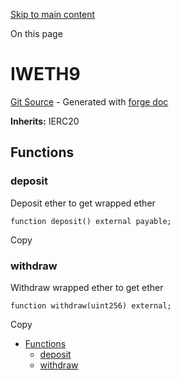 [Skip to main content](https://docs.uniswap.org/contracts/v4/reference/periphery/interfaces/IWETH9#)

On this page

# IWETH9

[Git Source](https://github.com/uniswap/v4-periphery/blob/3f295d8435e4f776ea2daeb96ce1bc6d63f33fc7/src/interfaces/external/IWETH9.sol) \- Generated with [forge doc](https://book.getfoundry.sh/reference/forge/forge-doc)

**Inherits:**
IERC20

## Functions [​](https://docs.uniswap.org/contracts/v4/reference/periphery/interfaces/IWETH9\#functions "Direct link to heading")

### deposit [​](https://docs.uniswap.org/contracts/v4/reference/periphery/interfaces/IWETH9\#deposit "Direct link to heading")

Deposit ether to get wrapped ether

```codeBlockLines_mRuA
function deposit() external payable;

```

Copy

### withdraw [​](https://docs.uniswap.org/contracts/v4/reference/periphery/interfaces/IWETH9\#withdraw "Direct link to heading")

Withdraw wrapped ether to get ether

```codeBlockLines_mRuA
function withdraw(uint256) external;

```

Copy

- [Functions](https://docs.uniswap.org/contracts/v4/reference/periphery/interfaces/IWETH9#functions)
  - [deposit](https://docs.uniswap.org/contracts/v4/reference/periphery/interfaces/IWETH9#deposit)
  - [withdraw](https://docs.uniswap.org/contracts/v4/reference/periphery/interfaces/IWETH9#withdraw)